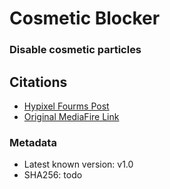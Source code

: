 # Cosmetic Blocker
### Disable cosmetic particles

## Citations 
- [Hypixel Fourms Post](https://hypixel.net/threads/make-a-option-to-disable-cosmetic-particles.1988448/post-15079699)
- [Original MediaFire Link](https://www.mediafire.com/file/lt4dz0bzwwltrf6/CosmeticBlocker-v1.0.jar/file)

### Metadata
- Latest known version: v1.0
- SHA256: todo
